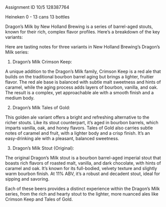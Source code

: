 
Assignment ID 10/5
128387764

Heineken 0 - 
13 cans
13 bottles

Dragon’s Milk by New Holland Brewing is a series of barrel-aged stouts, known for their rich, complex flavor profiles. Here’s a breakdown of the key variants:

  

Here are tasting notes for three variants in New Holland Brewing’s Dragon’s Milk series:

  

1. Dragon’s Milk Crimson Keep:

A unique addition to the Dragon’s Milk family, Crimson Keep is a red ale that builds on the traditional bourbon barrel aging but brings a lighter, fruitier flavor. The red ale base is balanced with subtle malt sweetness and hints of caramel, while the aging process adds layers of bourbon, vanilla, and oak. The result is a complex, yet approachable ale with a smooth finish and a medium body.

2. Dragon’s Milk Tales of Gold:

This golden ale variant offers a bright and refreshing alternative to the richer stouts. Like its stout counterpart, it’s aged in bourbon barrels, which imparts vanilla, oak, and honey flavors. Tales of Gold also carries subtle notes of caramel and fruit, with a lighter body and a crisp finish. It’s an easy-drinking ale with a pleasant, balanced sweetness.

3. Dragon’s Milk Stout (Original):

The original Dragon’s Milk stout is a bourbon barrel-aged imperial stout that boasts rich flavors of roasted malt, vanilla, and dark chocolate, with hints of caramel and oak. It’s known for its full-bodied, velvety texture and slightly warm bourbon finish. At 11% ABV, it’s a robust and decadent stout, ideal for sipping and savoring.

  

Each of these beers provides a distinct experience within the Dragon’s Milk series, from the rich and hearty stout to the lighter, more nuanced ales like Crimson Keep and Tales of Gold.